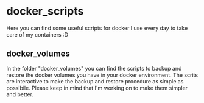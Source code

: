 # docker_scripts
Here you can find some useful scripts for docker I use every day to take care of my containers :D

## docker_volumes
In the folder "docker_volumes" you can find the scripts to backup and restore the docker volumes you have in your docker environment. The scrits are interactive to make the backup and restore procedure as simple as possibile. Please keep in mind that I'm working on to make them simpler and better.
